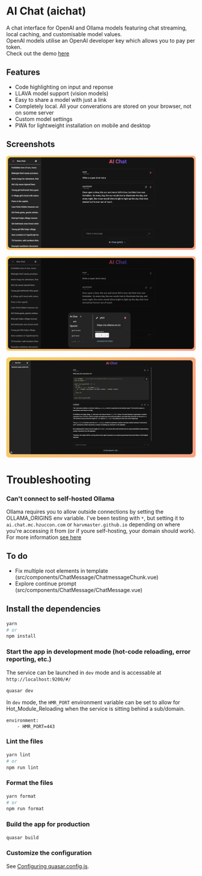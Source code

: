 # AI Chat (aichat)

A chat interface for OpenAI and Ollama models featuring chat streaming, local caching, and customisable model values.
<br>
OpenAI models utilise an OpenAI developer key which allows you to pay per token.
<br>
Check out the demo [here](https://harvmaster.github.io/AiChat)

## Features
 - Code highlighting on input and reponse
 - LLAVA model support (vision models)
 - Easy to share a model with just a link
 - Completely local. All your converations are stored on your browser, not on some server
 - Custom model settings
 - PWA for lightweight installation on mobile and desktop

## Screenshots
![FullscreenDemo](./Docs/FullscreenShot.png)

![SettingsDemo](./Docs//SettingsShot.png)

![CodeHighlighting](./Docs//Code-screenshot.png)

# Troubleshooting
### Can't connect to self-hosted Ollama
Ollama requires you to allow outside connections by setting the OLLAMA_ORIGINS env variable. I've been testing with `*`, but setting it to `ai.chat.mc.hzuccon.com` or `harvmaster.github.io` depending on where you're accessing it from (or if youre self-hosting, your domain should work). For more information [see here](https://github.com/ollama/ollama/blob/main/docs/faq.md#how-can-i-allow-additional-web-origins-to-access-ollama)

## To do
- Fix multiple root elements in template (src/components/ChatMessage/ChatmessageChunk.vue)
- Explore continue prompt (src/components/ChatMessage/ChatMessage.vue)

## Install the dependencies
```bash
yarn
# or
npm install
```

### Start the app in development mode (hot-code reloading, error reporting, etc.)
The service can be launched in `dev` mode and is accessable at `http://localhost:9200/#/`
```bash
quasar dev
```
In `dev` mode, the `HMR_PORT` environment variable can be set to allow for Hot_Module_Reloading when the service is sitting behind a sub/domain.
```
environment:
    - HMR_PORT=443
```


### Lint the files
```bash
yarn lint
# or
npm run lint
```


### Format the files
```bash
yarn format
# or
npm run format
```



### Build the app for production
```bash
quasar build
```

### Customize the configuration
See [Configuring quasar.config.js](https://v2.quasar.dev/quasar-cli-vite/quasar-config-js).
